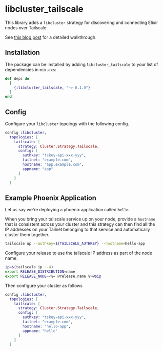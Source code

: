 # libcluster_tailscale

This library adds a `libcluster` strategy for discovering and connecting Elixir nodes over Tailscale.

See [this blog post](https://www.richardtaylor.dev/articles/globally-distributed-elixir-over-tailscale) for a detailed walkthrough.

## Installation

The package can be installed by adding `libcluster_tailscale` to your list of dependencies in `mix.exs`:

```elixir
def deps do
  [
    {:libcluster_tailscale, "~> 0.1.0"}
  ]
end
```

## Config

Configure your `libcluster` topology with the following config.

```elixir
config :libcluster,
  topologies: [
    tailscale: [
      strategy: Cluster.Strategy.Tailscale,
      config: [
        authkey: "tskey-api-xxx-yyy",
        tailnet: "example.com",
        hostname: "app.example.com",
        appname: "app"
      ]
    ]
  ]
```

## Example Phoenix Application

Let us say we're deploying a phoenix application called `hello`.

When you bring your tailscale service up on your node, provide a `hostname` that is consistent across your cluster and this strategy can then find all the IP addresses on your Tailnet belonging to that service and automatically cluster them together.

```sh
tailscale up --authkey=${TAILSCALE_AUTHKEY} --hostname=hello-app
```

Configure your release to use the tailscale IP address as part of the node name:

```sh
ip=$(tailscale ip --4)
export RELEASE_DISTRIBUTION=name
export RELEASE_NODE=<%= @release.name %>@$ip
```

Then configure your cluster as follows

```elixir
config :libcluster,
  topologies: [
    tailscale: [
      strategy: Cluster.Strategy.Tailscale,
      config: [
        authkey: "tskey-api-xxx-yyy",
        tailnet: "example.com",
        hostname: "hello-app",
        appname: "hello"
      ]
    ]
  ]
```
